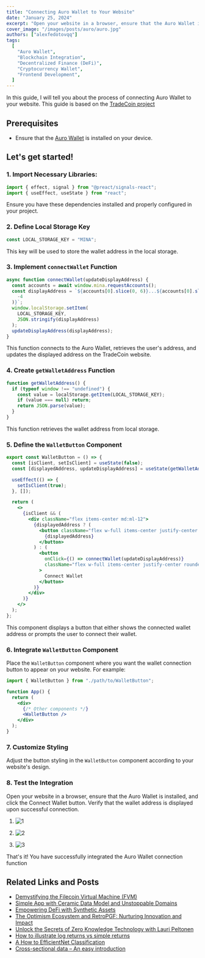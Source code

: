 ```yaml
---
title: "Connecting Auro Wallet to Your Website"
date: "January 25, 2024"
excerpt: "Open your website in a browser, ensure that the Auro Wallet is installed, and click the Connect Wallet button. Verify that the wallet address is displayed upon successful connection."
cover_image: "/images/posts/auro/auro.jpg"
authors: ["alexfedotovqq"]
tags:
  [
    "Auro Wallet",
    "Blockchain Integration",
    "Decentralized Finance (DeFi)",
    "Cryptocurrency Wallet",
    "Frontend Development",
  ]
---
```


In this guide, I will tell you about the process of connecting Auro Wallet to your website. This guide is based on the [TradeCoin project](https://tradecoin.dev/)

## Prerequisites

- Ensure that the [Auro Wallet](https://www.aurowallet.com/) is installed on your device.

## Let&apos;s get started!

### 1. Import Necessary Libraries:

```jsx
import { effect, signal } from "@preact/signals-react";
import { useEffect, useState } from "react";
```

Ensure you have these dependencies installed and properly configured in your project.

### 2. Define Local Storage Key

```jsx
const LOCAL_STORAGE_KEY = "MINA";
```

This key will be used to store the wallet address in the local storage.

### 3. Implement `connectWallet` Function

```jsx
async function connectWallet(updateDisplayAddress) {
  const accounts = await window.mina.requestAccounts();
  const displayAddress = `${accounts[0].slice(0, 6)}...${accounts[0].slice(
    -4
  )}`;
  window.localStorage.setItem(
    LOCAL_STORAGE_KEY,
    JSON.stringify(displayAddress)
  );
  updateDisplayAddress(displayAddress);
}
```

This function connects to the Auro Wallet, retrieves the user's address, and updates the displayed address on the TradeCoin website.

### 4. Create `getWalletAddress` Function

```jsx
function getWalletAddress() {
  if (typeof window !== "undefined") {
    const value = localStorage.getItem(LOCAL_STORAGE_KEY);
    if (value === null) return;
    return JSON.parse(value);
  }
}
```

This function retrieves the wallet address from local storage.

### 5. Define the `WalletButton` Component

```jsx
export const WalletButton = () => {
  const [isClient, setIsClient] = useState(false);
  const [displayedAddress, updateDisplayAddress] = useState(getWalletAddress());

  useEffect(() => {
    setIsClient(true);
  }, []);

  return (
    <>
      {isClient && (
        <div className="flex items-center md:ml-12">
          {displayedAddress ? (
            <button className="flex w-full items-center justify-center rounded-md border border-transparent bg-indigo-500 px-4 py-3 text-base font-medium text-white hover:bg-indigo-700 md:py-2 md:px-5 ">
              {displayedAddress}
            </button>
          ) : (
            <button
              onClick={() => connectWallet(updateDisplayAddress)}
              className="flex w-full items-center justify-center rounded-md border border-transparent bg-indigo-600 px-4 py-3 text-base font-medium text-white hover:bg-indigo-700 md:py-2 md:px-5 "
            >
              Connect Wallet
            </button>
          )}
        </div>
      )}
    </>
  );
};
```

This component displays a button that either shows the connected wallet address or prompts the user to connect their wallet.

### 6. Integrate `WalletButton` Component

Place the `WalletButton` component where you want the wallet connection button to appear on your website. For example:

```jsx
import { WalletButton } from "./path/to/WalletButton";

function App() {
  return (
    <div>
      {/* Other components */}
      <WalletButton />
    </div>
  );
}
```

### 7. Customize Styling

Adjust the button styling in the `WalletButton` component according to your website&apos;s design.

### 8. Test the Integration

Open your website in a browser, ensure that the Auro Wallet is installed, and click the Connect Wallet button. Verify that the wallet address is displayed upon successful connection.

1. ![1](/images/posts/auro/1.png)

2. ![2](/images/posts/auro/2.png)

3. ![3](/images/posts/auro/3.png)

That&apos;s it! You have successfully integrated the Auro Wallet connection function

## Related Links and Posts

- [Demystifying the Filecoin Virtual Machine (FVM)](https://dspyt.com/Filecoin-architecture)
- [Simple App with Ceramic Data Model and Unstoppable Domains](https://dspyt.com/simple-app-with-ceramic-data-model-and-unstoppable-domains)
- [Empowering DeFi with Synthetic Assets](https://dspyt.com/synthetix-unleashing-the-power)
- [The Optimism Ecosystem and RetroPGF: Nurturing Innovation and Impact](https://dspyt.com/optimism-ecosystem-and-retro-pgf)
- [Unlock the Secrets of Zero Knowledge Technology with Lauri Peltonen](https://dspyt.com/zero-knowledge-technology)
- [How to illustrate log returns vs simple returns](https://dspyt.com/simple-returns-log-return-and-volatility-simple-introduction)
- [A How to EfficientNet Classification](https://dspyt.com/efficientnet-classification)
- [Cross-sectional data – An easy introduction](https://dspyt.com/cross-sectional-data-an-easy-introduction)
